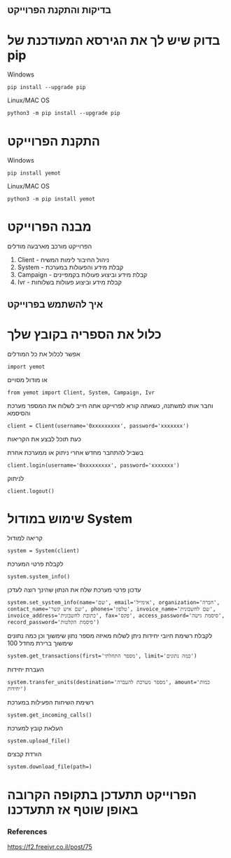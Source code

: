 ## בדיקות והתקנת הפרוייקט
# בדוק שיש לך את הגירסא המעודכנת של pip
Windows
```
pip install --upgrade pip
```

Linux/MAC OS
```
python3 -m pip install --upgrade pip
```


# התקנת הפרוייקט
Windows
```
pip install yemot
```

Linux/MAC OS
```
python3 -m pip install yemot
```
# מבנה הפרוייקט
הפרוייקט מורכב מארבעה מודלים
1. Client - ניהול החיבור לימות המשיח
2. System - קבלת מידע והפעולות במערכת
3. Campaign - קבלת מידע וביצוע פעולות בקמפיינים
4. Ivr - קבלת מידע וביצוע פעולות בשלוחות
## איך להשתמש בפרוייקט
# כלול את הספריה בקובץ שלך
אפשר לכלול את כל המודלים 
```
import yemot
```
או מודול מסויים
```
from yemot import Client, System, Campaign, Ivr
```
וחבר אותו למשתנה, כשאתה קורא לפרוייקט אתה חייב לשלוח את המספר מערכת והסיסמא
```
client = Client(username='0xxxxxxxxx', password='xxxxxxx')
```

כעת תוכל לבצע את הקריאות

בשביל להתחבר מחדש אחרי ניתוק או ממערכת אחרת
```
client.login(username='0xxxxxxxxx', password='xxxxxxx')
```
לניתוק
```
client.logout()
```
# שימוש במודול System
קריאה למודול
```
system = System(client)
```
לקבלת פרטי המערכת
```
system.system_info()
```
עדכון פרטי מערכת
שלח את הנתון שהינך רוצה לעדכן
```
system.set_system_info(name='שם', email='אימייל', organization='חברה', contact_name='שם איש קשר', phones='טלפון', invoice_name='שם לחשבונית', invoice_address='כתובת לחשבונית', fax='פקס', access_password='סיסמת גישה', record_password='סיסמת הקלטות')
```
לקבלת רשימת חיובי יחידות
ניתן לשלוח מאיזה מספר נתון שימשוך
וכן כמה נתונים שימשוך ברירת מחדל 100
```
system.get_transactions(first='מספר התחלתי', limit='כמה נתונים')
```
העברת יחידות
```
system.transfer_units(destination='מספר מערכת להעברה', amount='כמות יחידות')
```
רשימת השיחות הפעילות במערכת
```
system.get_incoming_calls()
```
העלאת קובץ למערכת
```
system.upload_file()
```
הורדת קבצים
```
system.download_file(path=)
```
# הפרוייקט תתעדכן בתקופה הקרובה באופן שוטף אז תתעדכנו






### References
https://f2.freeivr.co.il/post/75